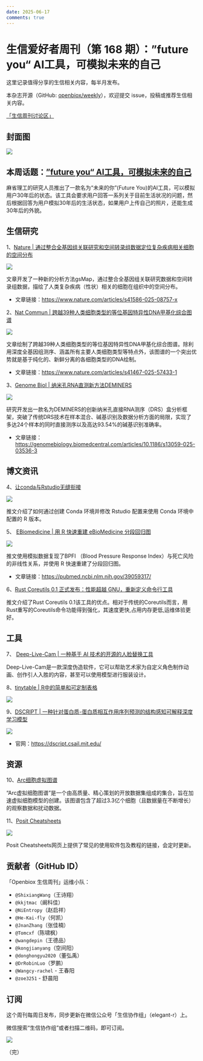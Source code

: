 ```yaml
---
date: 2025-06-17
comments: true
---
```

# 生信爱好者周刊（第 168 期）：”future you“ AI工具，可模拟未来的自己


这里记录值得分享的生信相关内容，每半月发布。

本杂志开源（GitHub: [openbiox/weekly](https://github.com/openbiox/weekly "openbiox/weekly")），欢迎提交 issue，投稿或推荐生信相关内容。

[「生信周刊讨论区」](https://github.com/openbiox/weekly/discussions "「生信周刊讨论区」")

## 封面图


![](https://files.mdnice.com/user/77986/a35691fe-9546-4e62-832e-7fb343c8562f.png)


## 本周话题：[”future you“ AI工具，可模拟未来的自己](https://link.mail.beehiiv.com/ss/c/u001.vEfF-7mPRRMxHoaM7zwG0r1SnOLcokYHCT3ydEJp8WHw75p9n8PN9Wa-Zvbh6UeFOhtE8L7P47nZKH2Hfg5Aj8Qyi3BXm8A27ZJIbcFZ4xuc81pAw6Jc6vMnSzCadwqMWjmPbDWbv909OKHk0XIfBqVR0UOrH89arTjm96ZX4af4paHVJEeMz3kRZNshstI61pDpgjeazVEUyOyQ-ZfKd_SsaKtNUQtJ1P9VchXTGCC4PE_sd6LutgrmhstsLa4Hps5Spdx9_dd8ndPMKRzlvi9CzBHc2gIP6433tUXx_UUjz7fT95wSfbD5XMEnq82e/4af/ZL1ziPqWRrOseLstfoyWwQ/h3/h001.7b-2ly31c5t3GyaY7IMX6noLiXHiU9hEt30T8R8T3YM "”future you“ AI工具，可模拟未来的自己")

麻省理工的研究人员推出了一款名为“未来的你”(Future You)的AI工具，可以模拟用户30年后的状态。该工具会要求用户回答一系列关于目前生活状况的问题，然后根据回答为用户模拟30年后的生活状态，如果用户上传自己的照片，还能生成30年后的外貌。

## 生信研究
1、[Nature | 通过整合全基因组关联研究和空间转录组数据定位复杂疾病相关细胞的空间分布](https://mp.weixin.qq.com/s/tndB5cG7ZW4mwoOUnY6zeA)


![](https://files.mdnice.com/user/77986/861dc4f1-d412-478e-9ec4-b5876c49f3bf.png)


文章开发了一种新的分析方法gsMap，通过整合全基因组关联研究数据和空间转录组数据，描绘了人类复杂疾病（性状）相关的细胞在组织中的空间分布。

- 文章链接：https://www.nature.com/articles/s41586-025-08757-x

2、[Nat Commun | 跨越39种人类细胞类型的等位基因特异性DNA甲基化综合图谱](https://mp.weixin.qq.com/s/vDYCA1sGKwBguIrqyF-8NA)


![](https://files.mdnice.com/user/77986/bde1d270-84d9-4995-91fe-87c2dd7f513a.png)


文章绘制了跨越39种人类细胞类型的等位基因特异性DNA甲基化综合图谱。除利用深度全基因组测序、涵盖所有主要人类细胞类型等特点外，该图谱的一个突出优势就是基于纯化的、新鲜分离的各细胞类型的DNA绘制。

- 文章链接：https://www.nature.com/articles/s41467-025-57433-1

3、[Genome Biol | 纳米孔RNA直测新方法DEMINERS](https://mp.weixin.qq.com/s/p5Rgx_fM1B-1tZImL0dy2Q)   


![](https://files.mdnice.com/user/77986/59f2ad5b-189c-43cc-bf77-cbc2bccb5640.png)


研究开发出一款名为DEMINERS的创新纳米孔直接RNA测序（DRS）盒分析框架，突破了传统DRS技术在样本混合、碱基识别及数据分析方面的局限，实现了多达24个样本的同时直接测序以及高达93.54%的碱基识别准确率。   

- 文章链接：https://genomebiology.biomedcentral.com/articles/10.1186/s13059-025-03536-3
## 博文资讯

4、[让conda与Rstudio无缝衔接](https://mp.weixin.qq.com/s/6-sSQgNTwCrHNCsRLh5xcw)


![](https://files.mdnice.com/user/77986/b1c77274-5af1-47f4-852d-28f55cb0029f.png)


推文介绍了如何通过创建 Conda 环境并修改 Rstudio 配置来使用 Conda 环境中配置的 R 版本。

5、 [EBiomedicine | 用 R 快速重建 eBioMedicine 分段回归图](https://mp.weixin.qq.com/s/zoz_2hWDFukBcaj0XfmdPw)


![](https://files.mdnice.com/user/77986/595c6fde-6727-4598-8b5a-e9553334dad4.png)

推文使用模拟数据复现了BPFI （Blood Pressure Response Index）与死亡风险的非线性关系，并使用 R 快速重建了分段回归图。
- 文章链接：https://pubmed.ncbi.nlm.nih.gov/39059317/

6、[Rust Coreutils 0.1 正式发布：性能超越 GNU，重新定义命令行工具](https://mp.weixin.qq.com/s/2xu8d9sTyHeoSzFo-kyrIg)

推文介绍了Rust Coreutils 0.1该工具的优点。相对于传统的Coreutils而言，用Rust重写的Coreutils命令功能得到强化，其速度更快,占用内存更低,运维体验更好。
## 工具

7、 [Deep-Live-Cam | 一种基于 AI 技术的开源的人脸替换工具](https://github.com/hacksider/Deep-Live-Cam "Deep-Live-Cam | 一种基于 AI 技术的开源的人脸替换工具")



Deep-Live-Cam是一款深度伪造软件，它可以帮助艺术家为自定义角色制作动画、创作引人入胜的内容，甚至可以使用模型进行服装设计。

8、[tinytable | R中的简单和可定制表格](https://github.com/vincentarelbundock/tinytable "tinytable | R中的简单和可定制表格")


![](https://files.mdnice.com/user/77986/c2d76903-16e9-4697-9c48-47aec140fd91.png)


9、[DSCRIPT | 一种针对蛋白质-蛋白质相互作用序列预测的结构感知可解释深度学习模型](https://github.com/samsledje/D-SCRIPT "DSCRIPT | 一种针对蛋白质-蛋白质相互作用序列预测的结构感知可解释深度学习模型")


![](https://files.mdnice.com/user/77986/83f3611e-e388-4368-971f-df1866e2ae04.png)


- 官网：https://dscript.csail.mit.edu/

## 资源

10、[Arc细胞虚拟图谱](https://github.com/ArcInstitute/arc-virtual-cell-atlas "Arc细胞虚拟图谱")

“Arc虚拟细胞图谱”是一个由高质量、精心策划的开放数据集组成的集合，旨在加速虚拟细胞模型的创建。该图谱包含了超过3.3亿个细胞（且数据量在不断增长）的观察数据和扰动数据。

11、[Posit Cheatsheets](https://posit.co/resources/cheatsheets/ "Posit Cheatsheets")


![](https://files.mdnice.com/user/77986/8f60796b-5acb-4672-aeba-cf417fb8e7bd.png)

Posit Cheatsheets网页上提供了常见的使用软件包及教程的链接，会定时更新。



## 贡献者（GitHub ID）

「Openbiox 生信周刊」运维小队：

- `@ShixiangWang`（王诗翔）
- `@kkjtmac`（阚科佳）
- `@NiEntropy`（赵启祥）
- `@He-Kai-fly`（何凯）
- `@JnanZhang`（张佳楠）
- `@Tomcxf`（陈啸枫）
- `@wangdepin`（王德品）
- `@kongjianyang`（空间阳）
- `@donghongyu2020`（董弘禹）
- `@DrRobinLuo`（罗鹏）
- `@Wangcy-rachel` - 王春阳
- `@zoe3251` - 舒晨阳

## 订阅

这个周刊每周日发布，同步更新在微信公众号「生信协作组」（elegant-r）上。

微信搜索“生信协作组”或者扫描二维码，即可订阅。

![](https://weekly-1301043367.cos.ap-shanghai.myqcloud.com/20250413112010173.png)

（完）

